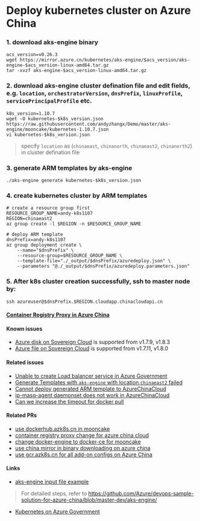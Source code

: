 # Deploy kubernetes cluster on Azure China
### 1. download aks-engine binary
```
acs_version=v0.26.3
wget https://mirror.azure.cn/kubernetes/aks-engine/$acs_version/aks-engine-$acs_version-linux-amd64.tar.gz
tar -xvzf aks-engine-$acs_version-linux-amd64.tar.gz
```

### 2. download aks-engine cluster defination file and edit fields, e.g. `location`, `orchestratorVersion`, `dnsPrefix`, `linuxProfile`, `servicePrincipalProfile` etc.
```
k8s_version=1.10.7
wget -O kubernetes-$k8s_version.json https://raw.githubusercontent.com/andyzhangx/Demo/master/aks-engine/mooncake/kubernetes-1.10.7.json
vi kubernetes-$k8s_version.json
```
> specify `location` as (`chinaeast`, `chinanorth`, `chinaeast2`, `chinanorth2`) in cluster defination file

### 3. generate ARM templates by aks-engine
```
./aks-engine generate kubernetes-$k8s_version.json
```

### 4. create kubernetes cluster by ARM templates
```
# create a resource group first
RESOURCE_GROUP_NAME=andy-k8s1107
REGION=chinaeast2
az group create -l $REGION -n $RESOURCE_GROUP_NAME

# deploy ARM template
dnsPrefix=andy-k8s1107
az group deployment create \
    --name="$dnsPrefix" \
    --resource-group=$RESOURCE_GROUP_NAME \
    --template-file="./_output/$dnsPrefix/azuredeploy.json" \
    --parameters "@./_output/$dnsPrefix/azuredeploy.parameters.json"
```

### 5. After k8s cluster creation successfully, ssh to master node by:
```
ssh azureuser@$dnsPrefix.$REGION.cloudapp.chinacloudapi.cn
```

#### [Container Registry Proxy in Azure China](https://github.com/Azure/container-service-for-azure-china/tree/master/aks#22-container-registry-proxy)

#### Known issues
 - [Azure disk on Sovereign Cloud](https://github.com/kubernetes/kubernetes/pull/50673) is supported from v1.7.9, v1.8.3
 - [Azure file on Sovereign Cloud](https://github.com/kubernetes/kubernetes/pull/48460) is supported from v1.7.11, v1.8.0
 
#### Related issues
 - [Unable to create Load balancer service in Azure Government](https://github.com/Azure/acs-engine/issues/3754)
 - [Generate Templates with `aks-engine` with location `chinaeast2` failed](https://github.com/Azure/acs-engine/issues/3812)
 - [Cannot deploy generated ARM template to AzureChinaCloud](https://github.com/Azure/acs-engine/issues/3024)
 - [ip-masq-agent daemonset does not work in AzureChinaCloud](https://github.com/Azure/acs-engine/issues/4063)
 - [Can we increase the timeout for docker pull](https://github.com/Azure/acs-engine/issues/4126) 
 
#### Related PRs
 - [use dockerhub.azk8s.cn in mooncake](https://github.com/Azure/acs-engine/pull/3887)
 - [container registry proxy change for azure china cloud](https://github.com/Azure/acs-engine/pull/3683)
 - [change docker-engine to docker-ce for mooncake](https://github.com/Azure/azure-docker-extension/pull/132)
 - [use china mirror in binary downloading on azure china](https://github.com/Azure/acs-engine/pull/4137)
 - [use gcr.azk8s.cn for all add-on configs on Azure China](https://github.com/Azure/acs-engine/pull/4190)

#### Links
 - [aks-engine input file example](https://raw.githubusercontent.com/andyzhangx/Demo/master/aks-engine/mooncake/kubernetes-1.10.7.json)
 > For detailed steps, refer to https://github.com/Azure/devops-sample-solution-for-azure-china/blob/master-dev/aks-engine/
 - [Kubernetes on Azure Government](https://docs.microsoft.com/en-us/azure/azure-government/documentation-government-k8)
